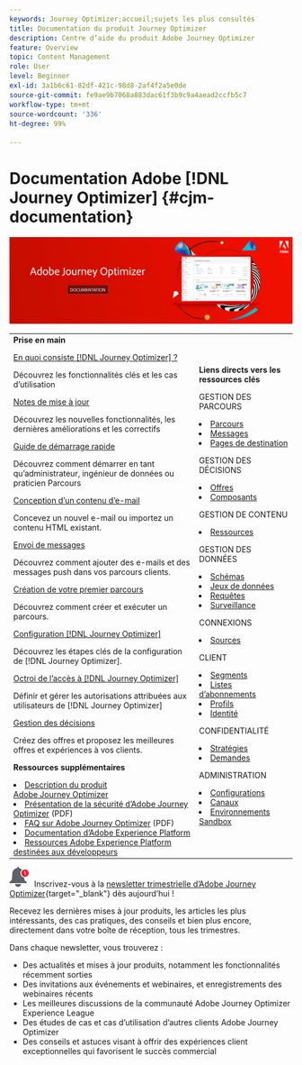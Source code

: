 ```yaml
---
keywords: Journey Optimizer;accueil;sujets les plus consultés
title: Documentation du produit Journey Optimizer
description: Centre d’aide du produit Adobe Journey Optimizer
feature: Overview
topic: Content Management
role: User
level: Beginner
exl-id: 3a1b6c61-82df-421c-98d8-2af4f2a5e0de
source-git-commit: fe9ae9b7068a883dac61f3b9c9a4aead2ccfb5c7
workflow-type: tm+mt
source-wordcount: '336'
ht-degree: 99%

---
```


# Documentation Adobe [!DNL Journey Optimizer] {#cjm-documentation}

![](using/assets/do-not-localize/banner-cjm.jpg)

<table style="table-layout:fixed">
<tr>
  <td>
    <div><strong>Prise en main</strong>
    </div>
    <p>
    <em></em>
    <p>
    <div>
      <a href="using/start/get-started.md">En quoi consiste [!DNL Journey Optimizer] ?</a>
    </div>
    <p>Découvrez les fonctionnalités clés et les cas d’utilisation
    <p>
    <div>
      <a href="using/rn/release-notes.md">Notes de mise à jour</a>
    </div>
    <p>Découvrez les nouvelles fonctionnalités, les dernières améliorations et les correctifs
   <p>
    <div>
      <a href="using/start/quick-start.md">Guide de démarrage rapide</a>
    </div>
    <p>
    Découvrez comment démarrer en tant qu’administrateur, ingénieur de données ou praticien Parcours
    <p>
    <p>
    <div>
      <a href="using/design/design-emails.md">Conception d’un contenu d’e-mail</a>
    </div>
    <p>
    Concevez un nouvel e-mail ou importez un contenu HTML existant.
    <p>
    <div>
      <a href="using/building-journeys/journeys-message.md">Envoi de messages</a>
    </div>
    <p>Découvrez comment ajouter des e-mails et des messages push dans vos parcours clients.
    <p>
    <div>
    <a href="using/building-journeys/journeys-uc.md">Création de votre premier parcours</a>
    </div>
    <p>Découvrez comment créer et exécuter un parcours.
    <p>
    <div>
    <a href="using/configuration/get-started-configuration.md">Configuration [!DNL Journey Optimizer]</a>
    </div>
    <p>Découvrez les étapes clés de la configuration de [!DNL Journey Optimizer].
    <p>
    <div>
    <a href="using/administration/permissions-overview.md">Octroi de l’accès à [!DNL Journey Optimizer]</a>
    </div>
    <p>Définir et gérer les autorisations attribuées aux utilisateurs de [!DNL Journey Optimizer]
    <p>
    <div>
    <a href="using/offers/get-started/starting-offer-decisioning.md">Gestion des décisions</a>
    </div>
    <p>  Créez des offres et proposez les meilleures offres et expériences à vos clients.
    <p>
    <p>
    <div><strong>Ressources supplémentaires</strong>
    </div>
    <p>
    <p>
    <div>
    <li>
      <a href="https://helpx.adobe.com/fr/legal/product-descriptions/adobe-journey-optimizer.html" target="_blank">Description du produit Adobe Journey Optimizer</a>
    </li>
    </div>
    <div>
    <li>
      <a href="https://www.adobe.com/content/dam/cc/en/security/pdfs/AJO_SecurityOverview.pdf" target="_blank">Présentation de la sécurité d’Adobe Journey Optimizer</a> (PDF)
    </li>
    </div>
    <div>
    <li>
      <a href="https://experienceleague.adobe.com/docs/journey-optimizer/assets/AJO-FAQ.pdf" target="_blank">FAQ sur Adobe Journey Optimizer</a> (PDF)
    </li>
    </div>
    <div>
    <li>
      <a href="https://experienceleague.adobe.com/docs/experience-platform/landing/home.html?lang=fr" target="_blank">Documentation d’Adobe Experience Platform </a>
    </li>
    </div>
    <div>
      <li>
      <a href="https://www.adobe.com/fr/experience-platform/documentation-and-developer-resources.html" target="_blank">Ressources Adobe Experience Platform destinées aux développeurs</a>
    </li>
    </div>
  </td>
   <td>
   <div><strong>Liens directs vers les ressources clés</strong>
    </div>
    <p>
    <em></em>
    <p>
    <p>GESTION DES PARCOURS</p>
    <li>
      <a href="using/building-journeys/journey-gs.md">Parcours</a>
    </li>
    <li>
      <a href="using/messages/get-started-content.md">Messages</a>
    </li>
    <li>
      <a href="using/landing-pages/get-started-lp.md"> Pages de destination </a>
    </li>
    <p>
    <p>GESTION DES DÉCISIONS</p>
    <li>
      <a href="using/offers/get-started/starting-offer-decisioning.md">Offres</a>
    </li>
     <li>
      <a href="using/offers/offer-library/key-steps.md">Composants</a>
    </li>
    <p>
    <p>GESTION DE CONTENU</p>
    <li>
      <a href="using/design/assets-essentials.md">Ressources</a>
    </li>
    <p>
    <p>GESTION DES DONNÉES</p>
    <li>
      <a href="using/start/get-started-schemas.md">Schémas</a>
    </li>
     <li>
      <a href="using/start/get-started-datasets.md">Jeux de données</a>
    </li>
        <li>
      <a href="using/start/get-started-queries.md">Requêtes</a>
    </li>
     <li>
      <a href="https://experienceleague.adobe.com/docs/experience-platform/ingestion/quality/monitor-data-ingestion.html?lang=fr" target="_blank">Surveillance</a>
    </li>
    <p>
    <p>CONNEXIONS</p>
    <li>
      <a href="using/start/get-started-sources.md">Sources</a>
    </li>
    <p>
    <p>CLIENT</p>
    <li>
      <a href="using/segment/about-segments.md">Segments</a>
    </li>
    </li>
    <li>
      <a href="using/landing-pages/subscription-list.md">Listes dʼabonnements</a>
    </li>     
    <li>
      <a href="using/segment/get-started-profiles.md">Profils</a>
    </li>
    <li>
      <a href="using/segment/get-started-identity.md">Identité</a>
    </li>
    <p>
    <p>CONFIDENTIALITÉ</p>
    <li>
      <a href="https://experienceleague.adobe.com/docs/experience-platform/privacy/home.html?lang=fr" target="_blank">Stratégies</a>
    </li>
    <li>
      <a href="https://experienceleague.adobe.com/docs/experience-platform/privacy/ui/user-guide.html?lang=fr"target="_blank">Demandes</a>
    </li>
    <p>
    <p>ADMINISTRATION</p>
    <li>
      <a href="using/configuration/about-data-sources-events-actions.md">Configurations </a>
    </li>
    <li>
      <a href="using/configuration/get-started-configuration.md">Canaux</a>
    </li>
     <li>
      <a href="using/administration/sandboxes.md">Environnements Sandbox</a>
    </li>
  </td>
</tr>
</table>


![Newsletter](using/assets/do-not-localize/nl-icon.png) Inscrivez-vous à la [newsletter trimestrielle d’Adobe Journey Optimizer](https://www.adobe.com/subscription/Adobe_Journey_Optimizer_NL.html){target=&quot;_blank&quot;} dès aujourd’hui !

Recevez les dernières mises à jour produits, les articles les plus intéressants, des cas pratiques, des conseils et bien plus encore, directement dans votre boîte de réception, tous les trimestres.

Dans chaque newsletter, vous trouverez :
* Des actualités et mises à jour produits, notamment les fonctionnalités récemment sorties
* Des invitations aux événements et webinaires, et enregistrements des webinaires récents
* Les meilleures discussions de la communauté Adobe Journey Optimizer Experience League
* Des études de cas et cas d’utilisation d’autres clients Adobe Journey Optimizer
* Des conseils et astuces visant à offrir des expériences client exceptionnelles qui favorisent le succès commercial